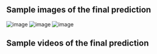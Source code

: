 ## Sample images of the final prediction

![image](https://user-images.githubusercontent.com/93869537/146628337-eddd54c9-f24d-4f0d-addd-ff09bf7b37c2.png)
![image](https://user-images.githubusercontent.com/93869537/146628363-54ffb015-351a-4026-91fb-1229dd2f9dbc.png)
![image](https://user-images.githubusercontent.com/93869537/146628399-82ed85f3-b044-4dd9-900b-95c55f46f93f.png)


## Sample videos of the final prediction


